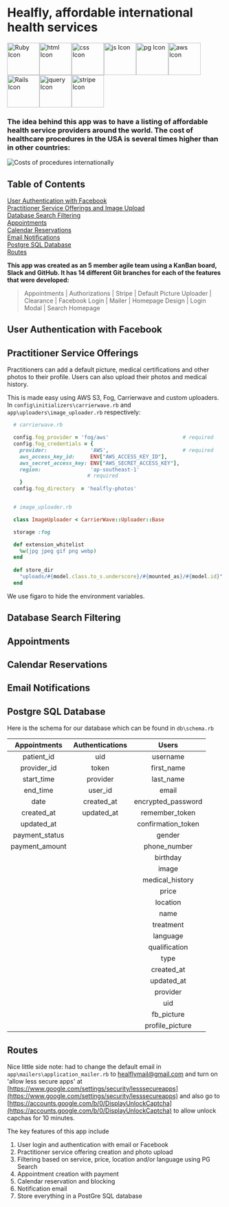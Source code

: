 # Healfly, affordable international health services


<img src="https://cdn.svgporn.com/logos/ruby.svg" alt="Ruby Icon" width="75" height="75"/><img src="https://cdn.svgporn.com/logos/html-5.svg" alt="html Icon" width="75" height="75"/><img src="https://cdn.svgporn.com/logos/css-3.svg" alt="css Icon" width="75" height="75"/><img src="https://cdn.svgporn.com/logos/javascript.svg" alt="js Icon" width="75" height="75"/><img src="https://cdn.svgporn.com/logos/postgresql.svg" alt="pg Icon" width="75" height="75"/><img src="https://cdn.svgporn.com/logos/aws.svg" alt="aws Icon" width="75" height="75"/><img src="https://cdn.svgporn.com/logos/rails.svg" alt="Rails Icon" width="75" height="75"/><img src="https://cdn.svgporn.com/logos/jquery.svg" alt="jquery Icon" width="75" height="75"/><img src="https://cdn.svgporn.com/logos/stripe.svg" alt="stripe Icon" width="75" height="75"/>


### The idea behind this app was to have a listing of affordable health service providers around the world. The cost of healthcare procedures in the USA is several times higher than in other countries: 

<img src="https://medicaltourism.com/Content/images/Jordan/tbl1.jpg" alt="Costs of procedures internationally"/>

## Table of Contents

[User Authentication with Facebook](https://github.com/GeorgeBelanger/healfly#User-Authentication-with-Facebook)<br/>
[Practitioner Service Offerings and Image Upload](https://github.com/GeorgeBelanger/healfly#Practitioner-Service-Offerings-and-image-upload)<br/>
[Database Search Filtering](https://github.com/GeorgeBelanger/healfly#Database-Search-Filtering)<br/>
[Appointments](https://github.com/GeorgeBelanger/healfly#Appointments) <br/>
[Calendar Reservations](https://github.com/GeorgeBelanger/healfly#Calendar-Reservations)<br/>
[Email Notifications](https://github.com/GeorgeBelanger/healfly#Email-Notifications)<br/>
[Postgre SQL Database](https://github.com/GeorgeBelanger/healfly#Postgre-SQL-Database)<br/>
[Routes](https://github.com/GeorgeBelanger/healfly#Routes)<br/>





**This app was created as an 5 member agile team using a KanBan board, Slack and GitHub. It has 14 different Git branches for each of the features that were developed:**

> Appointments  |  Authorizations   |  Stripe   |   Default Picture Uploader   |   Clearance   |   Facebook Login     |  Mailer    |   Homepage Design   |    Login Modal   |   Search Homepage    





## User Authentication with Facebook


## Practitioner Service Offerings

  Practitioners can add a default picture, medical certifications and other photos to their profile. Users can also upload their photos and medical history. 
  
  This is made easy using AWS S3, Fog, Carrierwave and custom uploaders. In `config\initializers\carrierwave.rb` and `app\uploaders\image_uploader.rb` respectively: 

```ruby
  # carrierwave.rb

  config.fog_provider = 'fog/aws'                        # required
  config.fog_credentials = {
    provider:              'AWS',                        # required
    aws_access_key_id:     ENV["AWS_ACCESS_KEY_ID"],
    aws_secret_access_key: ENV["AWS_SECRET_ACCESS_KEY"],
    region:                'ap-southeast-1'  
                          # required
    }
  config.fog_directory  = 'healfly-photos'      


  # image_uploader.rb

  class ImageUploader < CarrierWave::Uploader::Base

  storage :fog

  def extension_whitelist
    %w(jpg jpeg gif png webp)
  end
  
  def store_dir
    "uploads/#{model.class.to_s.underscore}/#{mounted_as}/#{model.id}"
  end

```      

  We use figaro to hide the environment variables. 

## Database Search Filtering

## Appointments

## Calendar Reservations

## Email Notifications

## Postgre SQL Database

Here is the schema for our database which can be found in `db\schema.rb`

| Appointments   | Authentications | Users               |
|:--------------:|:---------------:|:-------------------:|  
| patient_id     | uid             | username            |
| provider_id    | token           | first_name          |
| start_time     | provider        | last_name           |
| end_time       | user_id         | email               |
| date           | created_at      | encrypted_password  |
| created_at     | updated_at      | remember_token      |
| updated_at     |                 | confirmation_token  |
| payment_status |                 | gender              |
| payment_amount |                 | phone_number        |
|                |                 | birthday            |
|                |                 | image               |
|                |                 | medical_history     |
|                |                 | price               |
|                |                 | location            |
|                |                 | name                |
|                |                 | treatment           |
|                |                 | language            |
|                |                 | qualification       |
|                |                 | type                |
|                |                 | created_at          |
|                |                 | updated_at          |
|                |                 | provider            | 
|                |                 | uid                 |
|                |                 | fb_picture          |
|                |                 | profile_picture     |



## Routes



Nice little side note: had to change the default email in `app\mailers\application_mailer.rb` to healflymail@gmail.com and turn on 'allow less secure apps' at [https://www.google.com/settings/security/lesssecureapps](https://www.google.com/settings/security/lesssecureapps) and also go to [https://accounts.google.com/b/0/DisplayUnlockCaptcha](https://accounts.google.com/b/0/DisplayUnlockCaptcha) to allow unlock capchas for 10 minutes. 


The key features of this app include 

  1. User login and authentication with email or Facebook
  2. Practitioner service offering creation and photo upload 
  3. Filtering based on service, price, location and/or language using PG Search
  4. Appointment creation with payment 
  5. Calendar reservation and blocking 
  6. Notification email 
  7. Store everything in a PostGre SQL database
